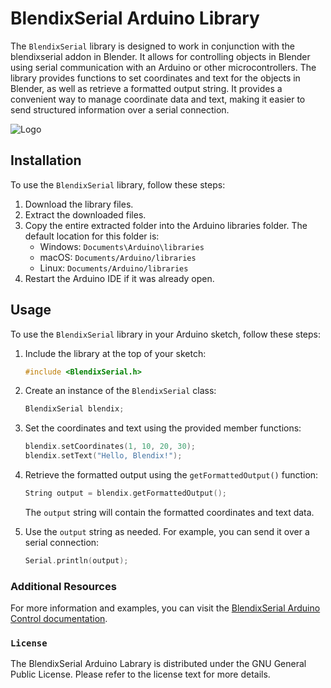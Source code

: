 

# BlendixSerial Arduino Library

The `BlendixSerial` library is designed to work in conjunction with the blendixserial addon in Blender. It allows for controlling objects in Blender using serial communication with an Arduino or other microcontrollers. The library provides functions to set coordinates and text for the objects in Blender, as well as retrieve a formatted output string. It provides a convenient way to manage coordinate data and text, making it easier to send structured information over a serial connection.

![Logo](https://blogger.googleusercontent.com/img/b/R29vZ2xl/AVvXsEiGNnVIOoxRX6aHYeYyJ0QT1i-QVphdHVB9fmAdPQVGwlD4HLYs93XxYV8hMtnX7M0Fbh6QGxYiTzH3nqEpBvtBv-oQIS1FbCINqn-kJT9jQJuKrZRC8IeuqhR9G8-Qub3etiKLiZpXQWW7nBNOSh9DgJjOKsocKliayJhjwk3nYN6wXpbzSjopdccC/s16000/blendixserial.png)


## Installation

To use the `BlendixSerial` library, follow these steps:

1. Download the library files.
2. Extract the downloaded files.
3. Copy the entire extracted folder into the Arduino libraries folder. The default location for this folder is:
   - Windows: `Documents\Arduino\libraries`
   - macOS: `Documents/Arduino/libraries`
   - Linux: `Documents/Arduino/libraries`
4. Restart the Arduino IDE if it was already open.

## Usage

To use the `BlendixSerial` library in your Arduino sketch, follow these steps:

1. Include the library at the top of your sketch:

   ```cpp
   #include <BlendixSerial.h>
   ```

2. Create an instance of the `BlendixSerial` class:

   ```cpp
   BlendixSerial blendix;
   ```

3. Set the coordinates and text using the provided member functions:

   ```cpp
   blendix.setCoordinates(1, 10, 20, 30);
   blendix.setText("Hello, Blendix!");
   ```

4. Retrieve the formatted output using the `getFormattedOutput()` function:

   ```cpp
   String output = blendix.getFormattedOutput();
   ```

   The `output` string will contain the formatted coordinates and text data.

5. Use the `output` string as needed. For example, you can send it over a serial connection:

   ```cpp
   Serial.println(output);
   ```



### Additional Resources
For more information and examples, you can visit the [BlendixSerial Arduino Control documentation](https://arduinomagix.blogspot.com/p/arduino-library-for-blendixserial-addon.html).


### `License`
The BlendixSerial Arduino Labrary is distributed under the GNU General Public License. Please refer to the license text for more details.